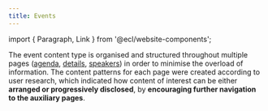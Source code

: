 ```yaml
---
title: Events
---
```


import { Paragraph, Link } from '@ecl/website-components';

<Paragraph size="lead">
  The event content type is organised and structured throughout multiple pages 
  (<a href="/ec/content-types/events/agenda/">agenda</a>, 
  <a href="/ec/content-types/events/detail/">details</a>, 
  <a href="/ec/content-types/events/speaker/">speakers</a>) 
  in order to minimise the overload of information. 
</Paragraph>

<Paragraph size="lead">
  The content patterns for each page were created according to user research, 
  which indicated how content of interest can be either <strong>arranged or progressively disclosed</strong>, 
  by <strong>encouraging further navigation to the auxiliary pages</strong>.
</Paragraph>
